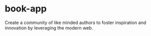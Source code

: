 # book-app
Create a community of like minded authors to foster inspiration and innovation by leveraging the modern web.

